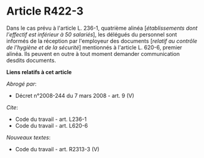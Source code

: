 # Article R422-3

Dans le cas prévu à l'article L. 236-1, quatrième alinéa [*établissements dont l'effectif est inférieur à 50 salariés*], les
délégués du personnel sont informés de la réception par l'employeur des documents [*relatif au contrôle de l'hygiène et de la
sécurité*] mentionnés à l'article L. 620-6, premier alinéa. Ils peuvent en outre à tout moment demander communication desdits
documents.

**Liens relatifs à cet article**

_Abrogé par_:

  - Décret n°2008-244 du 7 mars 2008 - art. 9 (V)

_Cite_:

  - Code du travail - art. L236-1
  - Code du travail - art. L620-6

_Nouveaux textes_:

  - Code du travail - art. R2313-3 (V)
